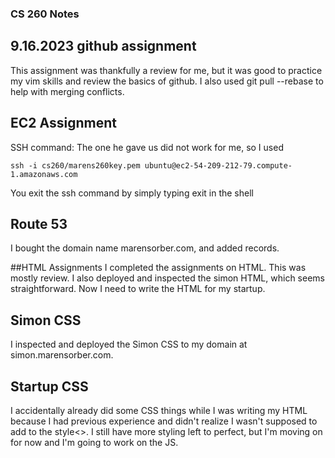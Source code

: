 ### CS 260 Notes
## 9.16.2023 github assignment
This assignment was thankfully a review for me, but it was good to practice my vim skills and review the basics of github. I also used git pull --rebase to help with merging conflicts.

## EC2 Assignment
SSH command: The one he gave us did not work for me, so I used 
```
ssh -i cs260/marens260key.pem ubuntu@ec2-54-209-212-79.compute-1.amazonaws.com
```
You exit the ssh command by simply typing exit in the shell

## Route 53
I bought the domain name marensorber.com, and added records.

##HTML Assignments
I completed the assignments on HTML. This was mostly review. I also deployed and inspected the simon HTML, which seems straightforward. Now I need to write the HTML for my startup.
 
## Simon CSS
I inspected and deployed the Simon CSS to my domain at simon.marensorber.com.

## Startup CSS
I accidentally already did some CSS things while I was writing my HTML because I had previous experience and didn't realize I wasn't supposed to add to the style<>. I still have more styling left to perfect, but I'm moving on for now and I'm going to work on the JS. 